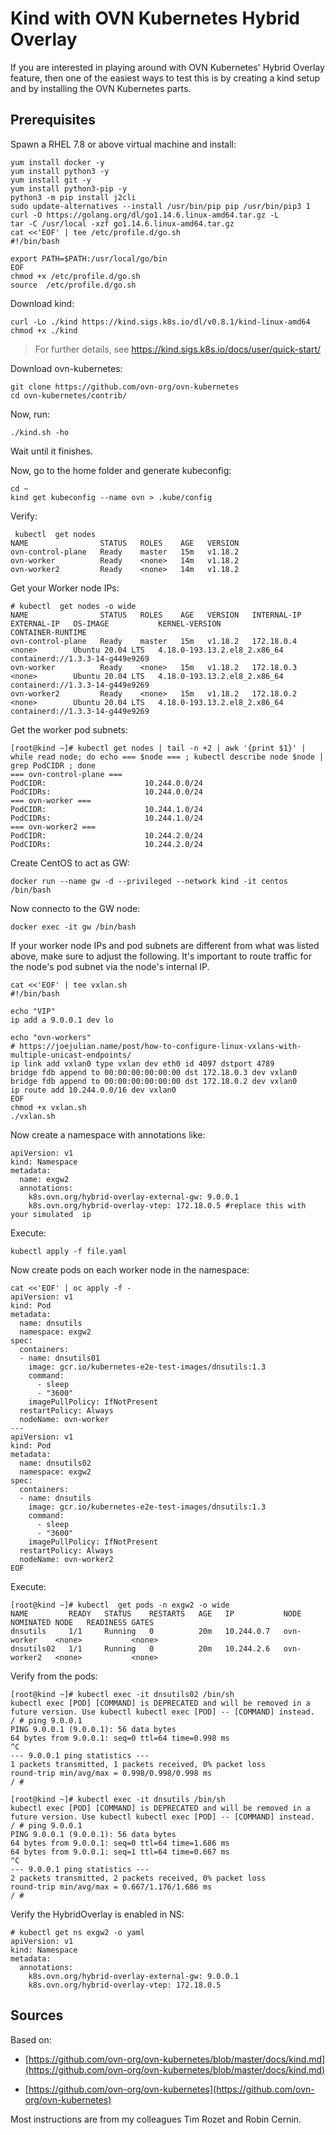 # Kind with OVN Kubernetes Hybrid Overlay

If you are interested in playing around with OVN Kubernetes' Hybrid Overlay feature, then one of the easiest ways to test this is by creating a kind setup and by installing the OVN Kubernetes parts.

## Prerequisites

Spawn a RHEL 7.8 or above virtual machine and install:
~~~
yum install docker -y
yum install python3 -y
yum install git -y
yum install python3-pip -y
python3 -m pip install j2cli
sudo update-alternatives --install /usr/bin/pip pip /usr/bin/pip3 1
curl -O https://golang.org/dl/go1.14.6.linux-amd64.tar.gz -L
tar -C /usr/local -xzf go1.14.6.linux-amd64.tar.gz
cat <<'EOF' | tee /etc/profile.d/go.sh
#!/bin/bash

export PATH=$PATH:/usr/local/go/bin
EOF
chmod +x /etc/profile.d/go.sh
source  /etc/profile.d/go.sh
~~~

Download kind:
~~~
curl -Lo ./kind https://kind.sigs.k8s.io/dl/v0.8.1/kind-linux-amd64
chmod +x ./kind
~~~
> For further details, see https://kind.sigs.k8s.io/docs/user/quick-start/

Download ovn-kubernetes:
~~~
git clone https://github.com/ovn-org/ovn-kubernetes
cd ovn-kubernetes/contrib/
~~~

Now, run:
~~~
./kind.sh -ho
~~~

Wait until it finishes.

Now, go to the home folder and generate kubeconfig:
~~~
cd ~
kind get kubeconfig --name ovn > .kube/config
~~~

Verify:
~~~
 kubectl  get nodes
NAME                STATUS   ROLES    AGE   VERSION
ovn-control-plane   Ready    master   15m   v1.18.2
ovn-worker          Ready    <none>   14m   v1.18.2
ovn-worker2         Ready    <none>   14m   v1.18.2
~~~

Get your Worker node IPs:
~~~
# kubectl  get nodes -o wide
NAME                STATUS   ROLES    AGE   VERSION   INTERNAL-IP   EXTERNAL-IP   OS-IMAGE           KERNEL-VERSION                 CONTAINER-RUNTIME
ovn-control-plane   Ready    master   15m   v1.18.2   172.18.0.4    <none>        Ubuntu 20.04 LTS   4.18.0-193.13.2.el8_2.x86_64   containerd://1.3.3-14-g449e9269
ovn-worker          Ready    <none>   15m   v1.18.2   172.18.0.3    <none>        Ubuntu 20.04 LTS   4.18.0-193.13.2.el8_2.x86_64   containerd://1.3.3-14-g449e9269
ovn-worker2         Ready    <none>   15m   v1.18.2   172.18.0.2    <none>        Ubuntu 20.04 LTS   4.18.0-193.13.2.el8_2.x86_64   containerd://1.3.3-14-g449e9269
~~~

Get the worker pod subnets:
~~~
[root@kind ~]# kubectl get nodes | tail -n +2 | awk '{print $1}' | while read node; do echo === $node === ; kubectl describe node $node | grep PodCIDR ; done
=== ovn-control-plane ===
PodCIDR:                      10.244.0.0/24
PodCIDRs:                     10.244.0.0/24
=== ovn-worker ===
PodCIDR:                      10.244.1.0/24
PodCIDRs:                     10.244.1.0/24
=== ovn-worker2 ===
PodCIDR:                      10.244.2.0/24
PodCIDRs:                     10.244.2.0/24
~~~

Create CentOS to act as GW:
~~~
docker run --name gw -d --privileged --network kind -it centos /bin/bash
~~~

Now connecto to the GW node:
~~~
docker exec -it gw /bin/bash
~~~

If your worker node IPs and pod subnets are different from what was listed above, make sure to adjust the following.
It's important to route traffic for the node's pod subnet via the node's internal IP.
~~~
cat <<'EOF' | tee vxlan.sh
#!/bin/bash

echo "VIP"
ip add a 9.0.0.1 dev lo

echo "ovn-workers"
# https://joejulian.name/post/how-to-configure-linux-vxlans-with-multiple-unicast-endpoints/
ip link add vxlan0 type vxlan dev eth0 id 4097 dstport 4789       
bridge fdb append to 00:00:00:00:00:00 dst 172.18.0.3 dev vxlan0
bridge fdb append to 00:00:00:00:00:00 dst 172.18.0.2 dev vxlan0
ip route add 10.244.0.0/16 dev vxlan0
EOF
chmod +x vxlan.sh
./vxlan.sh
~~~

Now create a namespace with annotations like:
~~~
apiVersion: v1
kind: Namespace
metadata:
  name: exgw2
  annotations:
    k8s.ovn.org/hybrid-overlay-external-gw: 9.0.0.1
    k8s.ovn.org/hybrid-overlay-vtep: 172.18.0.5 #replace this with your simulated  ip
~~~

Execute:
~~~
kubectl apply -f file.yaml
~~~

Now create pods on each worker node in the namespace:
~~~
cat <<'EOF' | oc apply -f -
apiVersion: v1
kind: Pod
metadata:
  name: dnsutils
  namespace: exgw2
spec:
  containers:
  - name: dnsutils01
    image: gcr.io/kubernetes-e2e-test-images/dnsutils:1.3
    command:
      - sleep
      - "3600"
    imagePullPolicy: IfNotPresent
  restartPolicy: Always
  nodeName: ovn-worker
---
apiVersion: v1
kind: Pod
metadata:
  name: dnsutils02
  namespace: exgw2
spec:
  containers:
  - name: dnsutils
    image: gcr.io/kubernetes-e2e-test-images/dnsutils:1.3
    command:
      - sleep
      - "3600"
    imagePullPolicy: IfNotPresent
  restartPolicy: Always
  nodeName: ovn-worker2
EOF
~~~

Execute:
~~~
[root@kind ~]# kubectl  get pods -n exgw2 -o wide
NAME         READY   STATUS    RESTARTS   AGE   IP           NODE          NOMINATED NODE   READINESS GATES
dnsutils     1/1     Running   0          20m   10.244.0.7   ovn-worker    <none>           <none>
dnsutils02   1/1     Running   0          20m   10.244.2.6   ovn-worker2   <none>           <none>
~~~

Verify from the pods:
~~~
[root@kind ~]# kubectl exec -it dnsutils02 /bin/sh
kubectl exec [POD] [COMMAND] is DEPRECATED and will be removed in a future version. Use kubectl kubectl exec [POD] -- [COMMAND] instead.
/ # ping 9.0.0.1
PING 9.0.0.1 (9.0.0.1): 56 data bytes
64 bytes from 9.0.0.1: seq=0 ttl=64 time=0.998 ms
^C
--- 9.0.0.1 ping statistics ---
1 packets transmitted, 1 packets received, 0% packet loss
round-trip min/avg/max = 0.998/0.998/0.998 ms
/ # 
~~~

~~~
[root@kind ~]# kubectl exec -it dnsutils /bin/sh
kubectl exec [POD] [COMMAND] is DEPRECATED and will be removed in a future version. Use kubectl kubectl exec [POD] -- [COMMAND] instead.
/ # ping 9.0.0.1
PING 9.0.0.1 (9.0.0.1): 56 data bytes
64 bytes from 9.0.0.1: seq=0 ttl=64 time=1.686 ms
64 bytes from 9.0.0.1: seq=1 ttl=64 time=0.667 ms
^C
--- 9.0.0.1 ping statistics ---
2 packets transmitted, 2 packets received, 0% packet loss
round-trip min/avg/max = 0.667/1.176/1.686 ms
/ # 
~~~

Verify the HybridOverlay is enabled in NS:
~~~
# kubectl get ns exgw2 -o yaml
apiVersion: v1
kind: Namespace
metadata:
  annotations:
    k8s.ovn.org/hybrid-overlay-external-gw: 9.0.0.1
    k8s.ovn.org/hybrid-overlay-vtep: 172.18.0.5
~~~

## Sources

Based on:

* [https://github.com/ovn-org/ovn-kubernetes/blob/master/docs/kind.md](https://github.com/ovn-org/ovn-kubernetes/blob/master/docs/kind.md)

* [https://github.com/ovn-org/ovn-kubernetes](https://github.com/ovn-org/ovn-kubernetes)

Most instructions are from my colleagues Tim Rozet and Robin Cernin.

